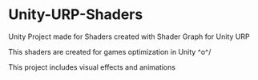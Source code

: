 # Unity-URP-Shaders
Unity Project made for Shaders created with Shader Graph for Unity URP

This shaders are created for games optimization in Unity \^o^/

This project includes visual effects and animations
